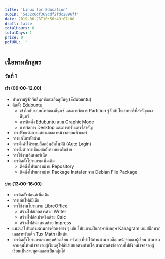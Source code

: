 ```yaml
---
title: 'Linux for Education'
subID: '5e32c6df369cdf2fdc2896ff'
date: 2019-06-23T10:56:49+07:00
draft: false
totalHours: 6
totalDays: 1
price: 0
pdfURL: ''
---
```


## เนื้อหาหลักสูตร

### วันที่ 1

#### เช้า (09:00-12.00)

- ทำความรู้จักกับลีนุกซ์และเอ็ดดูบันตู (Edubuntu)
- ติดตั้ง Edubuntu
  - เข้าใจกับระบบไฟล์ของลีนุกซ์ และการจัดการ Partition
    รู้จักกับไดเรกทอรีที่สำคัญของลีนุกซ์
  - การติดตั้ง Edubuntu แบบ Graphic Mode
  - การจัดการ Desktop และการปรับแต่งที่สำคัญ
- การปรับแต่งการแสดงผลของหน้าจอคอมพิวเตอร์
- การแก้ไขรหัสผ่าน
- การตั้งค่าให้ระบบล็อกอินอัตโนมัติ (Auto Login)
- การตั้งค่าการเชื่อมต่อกับระบบเครือข่าย
- การใช้งานอินเทอร์เน็ต
- การติดตั้งโปรแกรมเพิ่มเติม
  - ติดตั้งโปรแกรมผ่าน Repository
  - ติดตั้งโปรแกรมผ่าน Package Installer จาก Debian File Package

#### บ่าย (13:00-16:00)

- การติดตั้งฟอนต์เพิ่มเติม
- การเล่นไฟล์มีเดีย
- การใช้งานโปรแกรม LibreOffice
  - สร้างไฟล์เอกสารด้วย Writer
  - สร้างไฟล์สเปรตชีตด้วย Calc
  - สร้างไฟล์นำเสนอด้วย Impress
- แนะนำโปรแกรมด้านการศึกษาต่าง ๆ เช่น โปรแกรมฝึกภาษาอังกฤษ Kanagram เกมส์ฝึกบวกเลขสำหรับเด็ก Tux Math เป็นต้น
- การติดตั้งโปรแกรมควบคุมห้องเรียน i-Talc ที่ทำให้ท่านสามารถล็อกหน้าจอของผู้เรียน สามารถควบคุมให้หน้าจอของผู้เรียนดูไฟล์นำเสนอตามท่านได้ สามารถส่งข้อความไปยัง หน้าจอจองผู้เรียนเป็นรายบุคคลและเป็นกลุ่มได้
